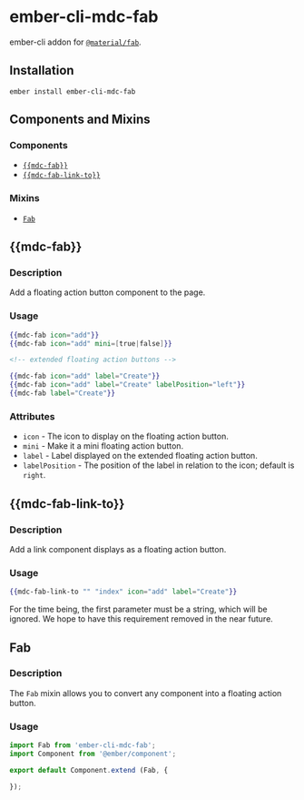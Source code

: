ember-cli-mdc-fab
======================

ember-cli addon for [`@material/fab`](https://github.com/material-components/material-components-web/tree/master/packages/mdc-fab).

Installation
------------

    ember install ember-cli-mdc-fab

Components and Mixins
-----------------------

### Components

* [`{{mdc-fab}}`](#mdc-fab)
* [`{{mdc-fab-link-to}}`](#mdc-fab-link-to)

### Mixins

* [`Fab`](#fab)

{{mdc-fab}}
---------------

### Description

Add a floating action button component to the page.

### Usage

```handlebars
{{mdc-fab icon="add"}}
{{mdc-fab icon="add" mini=[true|false]}}

<!-- extended floating action buttons -->

{{mdc-fab icon="add" label="Create"}}
{{mdc-fab icon="add" label="Create" labelPosition="left"}}
{{mdc-fab label="Create"}}
```

### Attributes

* `icon` - The icon to display on the floating action button.
* `mini` - Make it a mini floating action button.
* `label` - Label displayed on the extended floating action button.
* `labelPosition` - The position of the label in relation to the icon; default is `right`.

{{mdc-fab-link-to}}
---------------------

### Description

Add a link component displays as a floating action button.

### Usage

```handlebars
{{mdc-fab-link-to "" "index" icon="add" label="Create"}}
```

For the time being, the first parameter must be a string, which will be ignored. We hope 
to have this requirement removed in the near future.

Fab
-----------

### Description

The `Fab` mixin allows you to convert any component into a floating action button.

### Usage

```javascript
import Fab from 'ember-cli-mdc-fab';
import Component from '@ember/component';

export default Component.extend (Fab, {

});
```
